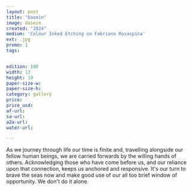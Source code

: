 ```yaml
---
layout: post
title: "Dasein"
image: dasein
created: "2024"
medium: 'Colour Inked Etching on Fabriano Rosaspina'
ext: .jpg
promo: 1
tags:


edition: 100
width: 13
height: 19
paper-size-w:
paper-size-h:
category: gallery
price: 
price_usd: 
af-url: 
sa-url: 
a2a-url: 
water-url: 

---
```


As we journey through life our time is finite and, travelling alongside our fellow human beings, we are carried forwards by the willing hands of others. Acknowledging those who have come before us, and our reliance upon that connection, keeps us anchored and responsive. It's our turn to brave the seas now and make good use of our all too brief window of opportunity. We don't do it alone.